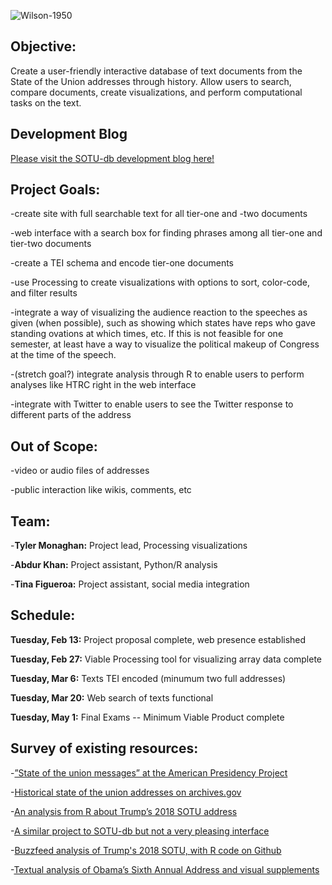 ![Wilson-1950](https://upload.wikimedia.org/wikipedia/commons/thumb/7/78/Photograph_of_President_Truman_delivering_his_State_of_the_Union_address_to_a_joint_session_of_Congress._-_NARA_-_200188.jpg/593px-Photograph_of_President_Truman_delivering_his_State_of_the_Union_address_to_a_joint_session_of_Congress._-_NARA_-_200188.jpg)
## Objective:
Create a user-friendly interactive database of text documents from the State of the Union addresses through history. Allow users to search, compare documents, create visualizations, and perform computational tasks on the text.

## Development Blog
[Please visit the SOTU-db development blog here!](http://blog.sotu-db.com/)

## Project Goals:

-create site with full searchable text for all tier-one and -two documents

-web interface with a search box for finding phrases among all tier-one and tier-two documents

-create a TEI schema and encode tier-one documents

-use Processing to create visualizations with options to sort, color-code, and filter results

-integrate a way of visualizing the audience reaction to the speeches as given (when possible), such as showing which states have reps who gave standing ovations at which times, etc. If this is not feasible for one semester, at least have a way to visualize the political makeup of Congress at the time of the speech. 

-(stretch goal?) integrate analysis through R to enable users to perform analyses like HTRC right in the web interface

-integrate with Twitter to enable users to see the Twitter response to different parts of the address

## Out of Scope:
-video or audio files of addresses

-public interaction like wikis, comments, etc

## Team:
-**Tyler Monaghan:** Project lead, Processing visualizations

-**Abdur Khan:** Project assistant, Python/R analysis

-**Tina Figueroa:** Project assistant, social media integration

## Schedule:
**Tuesday, Feb 13:** Project proposal complete, web presence established

**Tuesday, Feb 27:** Viable Processing tool for visualizing array data complete

**Tuesday, Mar 6:** Texts TEI encoded (minumum two full addresses)

**Tuesday, Mar 20:** Web search of texts functional

**Tuesday, May 1:** Final Exams -- Minimum Viable Product complete

## Survey of existing resources:

-[”State of the union messages” at the American Presidency Project](http://www.presidency.ucsb.edu/sou.php)

-[Historical state of the union addresses on archives.gov](https://www.archives.gov/legislative/features/sotu)

-[An analysis from R about Trump’s 2018 SOTU address](http://blog.revolutionanalytics.com/2018/01/trump-sotu.html)

-[A similar project to SOTU-db but not a very pleasing interface](http://stateoftheunion.onetwothree.net/index.shtml)

-[Buzzfeed analysis of Trump's 2018 SOTU, with R code on Github](https://buzzfeednews.github.io/2018-01-trump-state-of-the-union/)

-[Textual analysis of Obama’s Sixth Annual Address and visual supplements](http://www.digitalhumanities.org/dhq/vol/10/4/000280/000280.html)
